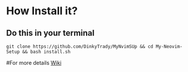 # How Install it?
## Do this in your terminal 
```git 
git clone https://github.com/DinkyTrady/MyNvimSUp && cd My-Neovim-Setup && bash install.sh
```
#For more details
[Wiki](https://github.com/DinkyTrady/MyNvimSUp/wiki)
